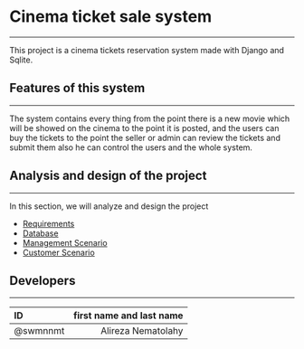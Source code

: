 # Cinema ticket sale system
----
This project is a cinema tickets reservation system made with Django and Sqlite.

## Features of this system
----
The system contains every thing from the point there is a new movie which will be showed on the cinema to the point it
is posted, and the users can buy the tickets to the point the seller or admin can review the tickets and submit them
also he can control the users and the whole system.

## Analysis and design of the project
----
In this section, we will analyze and design the project

* [Requirements](Documentation/REQUIRMENTS.md)
* [Database](Documentation/Database.md)
* [Management Scenario](Documentation/SCENARIO_manager.md)
* [Customer Scenario](Documentation/SCENARIO_customer.md)

## Developers
----
| ID |first name and last name|
| :---- | ----: |
| @swmnnmt |Alireza Nematolahy | 


